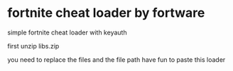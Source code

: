 # fortnite cheat loader by fortware
simple fortnite cheat loader with keyauth

first unzip libs.zip


you need to replace the files and the file path
have fun to paste this  loader
